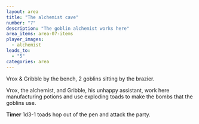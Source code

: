 ```yaml
---
layout: area
title: "The alchemist cave"
number: "7"
description: "The goblin alchemist works here"
area_items: area-07-items
player_images:
  - alchemist
leads_to:
  - "5"
categories: area
---
```

Vrox & Gribble by the bench, 2 goblins sitting by the brazier.  

Vrox, the alchemist, and Gribble, his unhappy assistant, work here manufacturing potions and use exploding toads to make the bombs that the goblins use.

**Timer** 1d3-1 toads hop out of the pen and attack the party.
